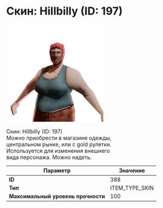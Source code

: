 # Скин: Hillbilly (ID: 197)

![Item Image](../img/388.webp?raw=true)

Скин: Hillbilly (ID: 197)<br>Можно приобрести в магазине одежды,<br>центральном рынке, или с gold рулетки.<br>Используется для изменения внешнего<br>вида персонажа. Можно надеть.


| Параметр | Значение |
|----------|----------|
| **ID** | 388 |
| **Тип** | ITEM_TYPE_SKIN |
| **Максимальный уровень прочности** | 100 |

